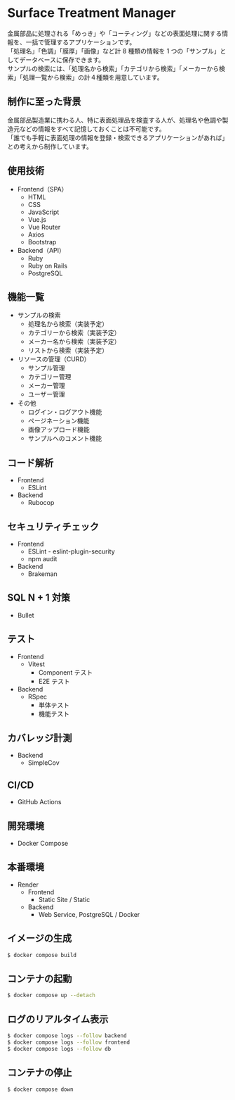 # Surface Treatment Manager
金属部品に処理される「めっき」や「コーティング」などの表面処理に関する情報を、一括で管理するアプリケーションです。<br>
「処理名」「色調」「膜厚」「画像」など計 8 種類の情報を 1 つの「サンプル」としてデータベースに保存できます。<br>
サンプルの検索には、「処理名から検索」「カテゴリから検索」「メーカーから検索」「処理一覧から検索」の計４種類を用意しています。<br>

## 制作に至った背景
金属部品製造業に携わる人、特に表面処理品を検査する人が、処理名や色調や製造元などの情報をすべて記憶しておくことは不可能です。<br>
「誰でも手軽に表面処理の情報を登録・検索できるアプリケーションがあれば」との考えから制作しています。<br>

## 使用技術
- Frontend（SPA）
  - HTML
  - CSS
  - JavaScript
  - Vue.js
  - Vue Router
  - Axios
  - Bootstrap
- Backend（API）
  - Ruby
  - Ruby on Rails
  - PostgreSQL

## 機能一覧
- サンプルの検索
  - 処理名から検索（実装予定）
  - カテゴリーから検索（実装予定）
  - メーカー名から検索（実装予定）
  - リストから検索（実装予定）
- リソースの管理（CURD）
  - サンプル管理
  - カテゴリー管理
  - メーカー管理
  - ユーザー管理
- その他
  - ログイン・ログアウト機能
  - ページネーション機能
  - 画像アップロード機能
  - サンプルへのコメント機能

## コード解析
- Frontend
  - ESLint
- Backend
  - Rubocop

## セキュリティチェック
- Frontend
  - ESLint - eslint-plugin-security
  - npm audit
- Backend
  - Brakeman

## SQL N + 1 対策
- Bullet

## テスト
- Frontend
  - Vitest
    - Component テスト
    - E2E テスト
- Backend
  - RSpec
    - 単体テスト
    - 機能テスト

## カバレッジ計測
- Backend
  - SimpleCov

## CI/CD
- GitHub Actions

## 開発環境
- Docker Compose

## 本番環境
- Render
  - Frontend
    - Static Site / Static
  - Backend
    - Web Service, PostgreSQL / Docker

## イメージの生成
```sh
$ docker compose build
```

## コンテナの起動
```sh
$ docker compose up --detach
```

## ログのリアルタイム表示
```sh
$ docker compose logs --follow backend
$ docker compose logs --follow frontend
$ docker compose logs --follow db
```

## コンテナの停止
```sh
$ docker compose down
```
